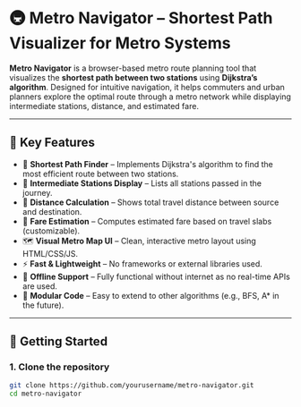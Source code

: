 # 🚇 Metro Navigator – Shortest Path Visualizer for Metro Systems

**Metro Navigator** is a browser-based metro route planning tool that visualizes the **shortest path between two stations** using **Dijkstra’s algorithm**. Designed for intuitive navigation, it helps commuters and urban planners explore the optimal route through a metro network while displaying intermediate stations, distance, and estimated fare.

---

## 🌟 Key Features

- 🔁 **Shortest Path Finder** – Implements Dijkstra's algorithm to find the most efficient route between two stations.
- 📍 **Intermediate Stations Display** – Lists all stations passed in the journey.
- 📏 **Distance Calculation** – Shows total travel distance between source and destination.
- 💸 **Fare Estimation** – Computes estimated fare based on travel slabs (customizable).
- 🗺️ **Visual Metro Map UI** – Clean, interactive metro layout using HTML/CSS/JS.
- ⚡ **Fast & Lightweight** – No frameworks or external libraries used.
- 🔌 **Offline Support** – Fully functional without internet as no real-time APIs are used.
- 🧩 **Modular Code** – Easy to extend to other algorithms (e.g., BFS, A* in the future).

---

## 🚀 Getting Started

### 1. Clone the repository

```bash
git clone https://github.com/yourusername/metro-navigator.git
cd metro-navigator

